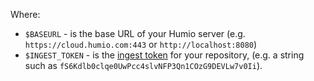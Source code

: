 Where:

* `$BASEURL` - is the base URL of your Humio server (e.g. `https://cloud.humio.com:443` or `http://localhost:8080`)
* `$INGEST_TOKEN` - is the [ingest token](/sending-data-to-humio/ingest-tokens/) for your repository, (e.g. a string such as `fS6Kdlb0clqe0UwPcc4slvNFP3Qn1COzG9DEVLw7v0Ii`).
